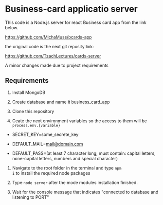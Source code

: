 # Business-card applicatio server
This code is a Node.js server for react Business card app from the link below.

https://github.com/MichaMuss/bcards-app

the original code is the next git reposity link:

https://github.com/TzachLectures/cards-server

A minor changes made due to project requirements

## Requirements

1. Install MongoDB

1. Create database and name it business_card_app

1. Clone this repository

1. Ceate the next environment variables so the access to them will be <code>process.env.{variable}</code>

  * SECRET_KEY=some_secrete_key

  * DEFAULT_MAIL=mail@domain.com

  * DEFAULT_PASS=(at least 7 character long, must contain: capital letters, none-capital letters, numbers and special character)

1. Navigate to the root folder in the terminal and type <code>npm i</code> to install the required node packages

1. Type <code>node server</code> after the mode modules installation finished.

1. Wait for the console message that indicates "connected to database and listening to PORT"

